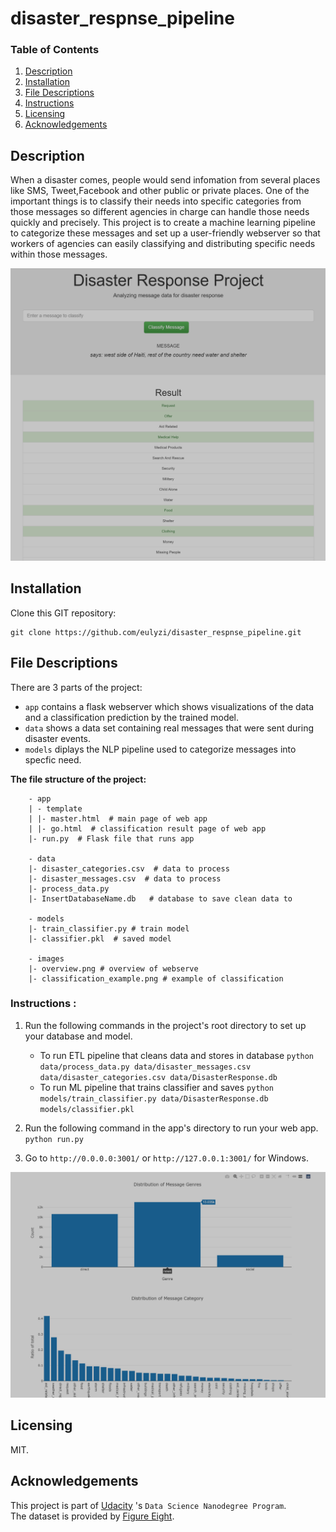# disaster_respnse_pipeline


### Table of Contents

1. [Description](#description)
2. [Installation](#installation)
3. [File Descriptions](#files)
4. [Instructions](#instructions)
5. [Licensing](#licensing)
6. [Acknowledgements](#acknowledgements)




## Description<a name="description"></a>

When a disaster comes, people would send infomation from several places like SMS, Tweet,Facebook and other public or private places. One of the important things is to classify their needs into specific categories from those messages so different agencies in charge can handle those needs quickly and  precisely.
This project is to create a machine learning pipeline to categorize these messages and set up a user-friendly webserver so that workers of agencies can easily classifying and distributing specific needs within those messages.

<img src="images/classification_example.png">


## Installation <a name="installation"></a>

Clone this GIT repository:

```
git clone https://github.com/eulyzi/disaster_respnse_pipeline.git
```

## File Descriptions <a name="files"></a>

There are 3 parts of the project:
 - `app` contains a flask webserver which shows visualizations of the data and a classification prediction by the trained model.
 - `data` shows a data set containing real messages that were sent during disaster events. 
 - `models` diplays the NLP pipeline used to categorize messages into specfic need.
  
 **The file structure of the project:**

```
    - app
    | - template
    | |- master.html  # main page of web app
    | |- go.html  # classification result page of web app
    |- run.py  # Flask file that runs app

    - data
    |- disaster_categories.csv  # data to process 
    |- disaster_messages.csv  # data to process
    |- process_data.py
    |- InsertDatabaseName.db   # database to save clean data to

    - models
    |- train_classifier.py # train model
    |- classifier.pkl  # saved model 
    
    - images
    |- overview.png # overview of webserve
    |- classification_example.png # example of classification 
```

### Instructions <a name="instructions"></a>:
1. Run the following commands in the project's root directory to set up your database and model.

    - To run ETL pipeline that cleans data and stores in database
        `python data/process_data.py data/disaster_messages.csv data/disaster_categories.csv data/DisasterResponse.db`
    - To run ML pipeline that trains classifier and saves
        `python models/train_classifier.py data/DisasterResponse.db models/classifier.pkl`

2. Run the following command in the app's directory to run your web app.
    `python run.py`

3. Go to `http://0.0.0.0:3001/` or `http://127.0.0.1:3001/` for Windows.
<img src="images/overview.png">

## Licensing <a name="licensing"></a>

MIT.

## Acknowledgements <a name="acknowledgements"></a>

This project is part of  [Udacity](https://www.udacity.com/course/data-scientist-nanodegree--nd025) 's `Data Science Nanodegree Program`.  
The dataset is provided by [Figure Eight](https://appen.com/).

